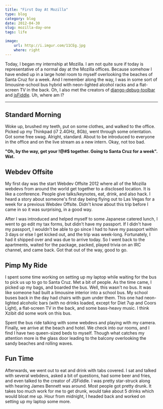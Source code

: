 ```yaml
---
title: "First Day At Mozilla"
type: blog
category: blog
date: 2012-04-30
slug: mozilla-day-one
tags: life

image:
    url: http://i.imgur.com/11CEg.jpg
    where: right
---
```


Today, I began my internship at Mozilla. I am not quite sure if today is
representative of a normal day at the Mozilla offices. Because somehow I
have ended up in a large hotel room to myself overlooking the beaches of
Santa Cruz for a week. And I remember along the way, I was in some sort of
limousine-school bus hybrid with neon-lighted alcohol racks and a
flat-screen TV in the back. Oh, I also met the creators of
[django-debug-toolbar](https://github.com/django-debug-toolbar/django-debug-toolbar)
and [jsFiddle](http://jsfiddle.net). Uh, where am I?

---

## Standard Morning

Woke up, brushed my teeth, put on some clothes, and walked to the office.
Picked up my Thinkpad (i7 2.4GHz, 8Gb), went through some orientation. Got
some free swag. Alright, standard. About to be introduced to everyone in
the office and on the live stream as a new intern. Okay, not too bad.

**"Oh, by the way, get your !@#$ together. Going to Santa Cruz for a
week". Wat.**

## Webdev Offsite

My first day was the start Webdev Offsite 2012 where all of the Mozilla
webdevs from around the world get together to a disclosed location. It is
like a conference. People give talks/keynotes, eat, drink, and also hack.
I heard a story about someone's first day being flying out to Las Vegas for
a week for a previous Webdev Offsite. Didn't know about this trip before I
came in so it was surprising, in a good way.

After I was introduced and helped myself to some Japanese catered lunch, I
went to go edit my tax forms, but didn't have my passport. If I didn't have
my passport, I wouldn't be able to go since I had to have my passport
within 3 days or else I get kicked out, and the trip was week-long.
Fortunately, I had it shipped over and was due to arrive today.  So I went
back to the apartments, waited for the package, packed, played trivia on an
IRC channel, and came back. Got that out of the way, good to go.

## Pimp My Ride

I spent some time working on setting up my laptop while waiting for the bus
to pick us up to go to Santa Cruz. Met a bit of people. As the time came, I
picked up my bags, and boarded the bus. Well, this wasn't no bus. It was
like someone had built a limousine interior into a school bus. My school
buses back in the day had chairs with gum under them. This one had
neon-lighted alcoholic bars (with no drinks loaded, except for Diet 7up and
Coors Light), a flat-screen TV in the back, and some bass-heavy music. I
think Xzibit did some work on this bus.

Spent the bus ride talking with some webdevs and playing with my camera.
Finally, we arrive at the beach and hotel. We check into our rooms, and I
find I have two queen-sized beds to myself. Though what catches my
attention more is the glass door leading to the balcony overlooking the
sandy beaches and rolling waves.

## Fun Time

Afterwards, we went out to eat and drink with tabs covered. I sat and
talked with several webdevs, asked a bit of questions, had some beer and
fries, and even talked to the creator of JSFiddle. I was pretty star-struck
along with hearing James Bennett was around. Most people got pretty drunk.
It takes too much work for me to get drunk, would take about 5 drinks which
would bloat me up. Hour from midnight, I headed back and worked on setting
up my laptop some more.

